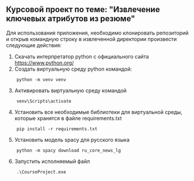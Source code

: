 ## Курсовой проект по теме: "Извлечение ключевых атрибутов из резюме"

Для использования приложения, необходимо клонировать репозиторий и открыв командную строку
в извлеченной директории произвести следующие действия: 

1. Cкачать интерпретатор python с официального сайта https://www.python.org/
2. Создать виртуальную среду python командой:
```commandline
    python -m venv venv
```
3. Активировать виртуальную среду командой 
```commandline
    venv\Scripts\activate
```
4. Установить все необходимые библиотеки для виртуальной среды, которые хранятся
в файле requirements.txt
```commandline
    pip install -r requirements.txt
```
5. Установить модель spacy для русского языка
```commandline
    python -m spacy download ru_core_news_lg
```
6. Запустить исполняемый файл
```
    .\CourseProject.exe
```